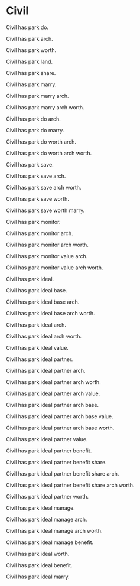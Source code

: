 # Civil

Civil has park do.

Civil has park arch.

Civil has park worth.

Civil has park land.

Civil has park share.

Civil has park marry.

Civil has park marry arch.

Civil has park marry arch worth.

Civil has park do arch.

Civil has park do marry.

Civil has park do worth arch.

Civil has park do worth arch worth.

Civil has park save.

Civil has park save arch.

Civil has park save arch worth.

Civil has park save worth.

Civil has park save worth marry.

Civil has park monitor.

Civil has park monitor arch.

Civil has park monitor arch worth.

Civil has park monitor value arch.

Civil has park monitor value arch worth.

Civil has park ideal.

Civil has park ideal base.

Civil has park ideal base arch.

Civil has park ideal base arch worth.

Civil has park ideal arch.

Civil has park ideal arch worth.

Civil has park ideal value.

Civil has park ideal partner.

Civil has park ideal partner arch.

Civil has park ideal partner arch worth.

Civil has park ideal partner arch value.

Civil has park ideal partner arch base.

Civil has park ideal partner arch base value.

Civil has park ideal partner arch base worth.

Civil has park ideal partner value.

Civil has park ideal partner benefit.

Civil has park ideal partner benefit share.

Civil has park ideal partner benefit share arch.

Civil has park ideal partner benefit share arch worth.

Civil has park ideal partner worth.

Civil has park ideal manage.

Civil has park ideal manage arch.

Civil has park ideal manage arch worth.

Civil has park ideal manage benefit.

Civil has park ideal worth.

Civil has park ideal benefit.

Civil has park ideal marry.